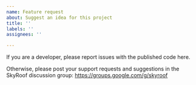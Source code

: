 ```yaml
---
name: Feature request
about: Suggest an idea for this project
title: ''
labels: ''
assignees: ''

---
```


If you are a developer, please report issues with the published code here. 

Otherwise, please post your support requests and suggestions in the SkyRoof discussion group:
https://groups.google.com/g/skyroof
